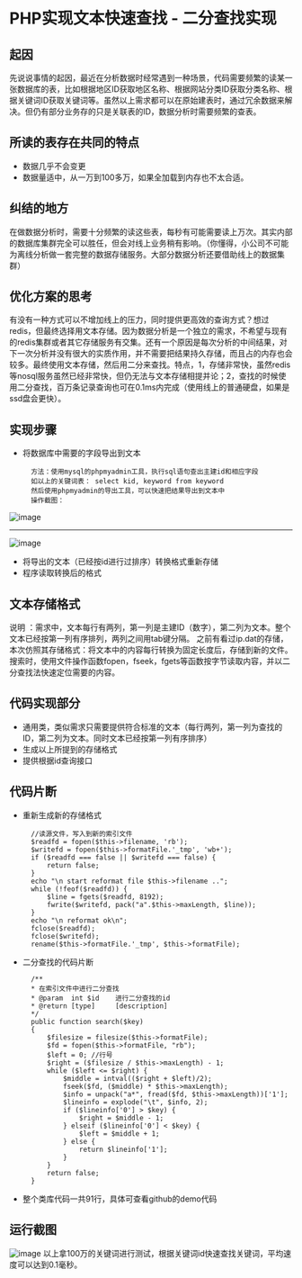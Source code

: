 # PHP实现文本快速查找 - 二分查找实现

## 起因
先说说事情的起因，最近在分析数据时经常遇到一种场景，代码需要频繁的读某一张数据库的表，比如根据地区ID获取地区名称、根据网站分类ID获取分类名称、根据关键词ID获取关键词等。虽然以上需求都可以在原始建表时，通过冗余数据来解决。但仍有部分业务存的只是关联表的ID，数据分析时需要频繁的查表。

## 所读的表存在共同的特点
* 数据几乎不会变更
* 数据量适中，从一万到100多万，如果全加载到内存也不太合适。

## 纠结的地方
在做数据分析时，需要十分频繁的读这些表，每秒有可能需要读上万次。其实内部的数据库集群完全可以胜任，但会对线上业务稍有影响。（你懂得，小公司不可能为离线分析做一套完整的数据存储服务。大部分数据分析还要借助线上的数据集群）

## 优化方案的思考
有没有一种方式可以不增加线上的压力，同时提供更高效的查询方式？想过redis，但最终选择用文本存储。因为数据分析是一个独立的需求，不希望与现有的redis集群或者其它存储服务有交集。还有一个原因是每次分析的中间结果，对下一次分析并没有很大的实质作用，并不需要把结果持久存储，而且占的内存也会较多。最终使用文本存储，然后用二分来查找。特点，1，存储非常快，虽然redis等nosql服务虽然已经非常快，但仍无法与文本存储相提并论；2，查找的时候使用二分查找，百万条记录查询也可在0.1ms内完成（使用线上的普通硬盘，如果是ssd盘会更快）。

## 实现步骤
* 将数据库中需要的字段导出到文本
	
		方法：使用mysql的phpmyadmin工具，执行sql语句查出主建id和相应字段
		如以上的关键词表： select kid, keyword from keyword
		然后使用phpmyadmin的导出工具，可以快速把结果导出到文本中
		操作截图：
![image](http://ocggi1ecj.bkt.clouddn.com/0F48BF41-7D01-48F9-8064-52EF5871FFBA.png)

------------------
		 
![image](http://ocggi1ecj.bkt.clouddn.com/79421214-E93A-46D3-9148-5D9F2A68F25E.png)

* 将导出的文本（已经按id进行过排序）转换格式重新存储
* 程序读取转换后的格式

## 文本存储格式
说明 ：需求中，文本每行有两列，第一列是主建ID（数字），第二列为文本。整个文本已经按第一列有序排列，两列之间用tab键分隔。
之前有看过ip.dat的存储，本次仿照其存储格式：将文本中的内容每行转换为固定长度后，存储到新的文件。搜索时，使用文件操作函数fopen，fseek，fgets等函数按字节读取内容，并以二分查找法快速定位需要的内容。

## 代码实现部分
* 通用类，类似需求只需要提供符合标准的文本（每行两列，第一列为查找的ID，第二列为文本。同时文本已经按第一列有序排序）
* 生成以上所提到的存储格式
* 提供根据id查询接口

## 代码片断
* 重新生成新的存储格式

		//读源文件，写入到新的索引文件
        $readfd = fopen($this->filename, 'rb');
        $writefd = fopen($this->formatFile.'_tmp', 'wb+');
        if ($readfd === false || $writefd === false) {
            return false;
        }
        echo "\n start reformat file $this->filename ..";
        while (!feof($readfd)) {
            $line = fgets($readfd, 8192);
            fwrite($writefd, pack("a".$this->maxLength, $line));
        }
        echo "\n reformat ok\n";
        fclose($readfd);
        fclose($writefd);
        rename($this->formatFile.'_tmp', $this->formatFile);
* 二分查找的代码片断
	    
	    /**
        * 在索引文件中进行二分查找
        * @param  int $id    进行二分查找的id
        * @return [type]     [description]
        */
        public function search($key)
        {
            $filesize = filesize($this->formatFile);
            $fd = fopen($this->formatFile, "rb");
            $left = 0; //行号
            $right = ($filesize / $this->maxLength) - 1; 
            while ($left <= $right) {
                $middle = intval(($right + $left)/2);
                fseek($fd, ($middle) * $this->maxLength);
                $info = unpack("a*", fread($fd, $this->maxLength))['1'];
                $lineinfo = explode("\t", $info, 2);
                if ($lineinfo['0'] > $key) {
                    $right = $middle - 1;
                } elseif ($lineinfo['0'] < $key) {
                    $left = $middle + 1;
                } else {
                    return $lineinfo['1'];
                }
            }
            return false;
        }
* 整个类库代码一共91行，具体可查看github的demo代码

## 运行截图 
![image](http://ocggi1ecj.bkt.clouddn.com/ss.png)
以上拿100万的关键词进行测试，根据关键词id快速查找关键词，平均速度可以达到0.1毫秒。

